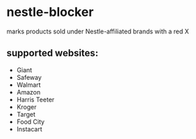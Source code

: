 # nestle-blocker

marks products sold under Nestle-affiliated brands with a red X

## supported websites:

- Giant
- Safeway
- Walmart
- Amazon
- Harris Teeter
- Kroger
- Target
- Food City
- Instacart
